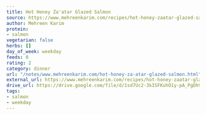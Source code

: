 ```yaml
---
title: Hot Honey Za'atar Glazed Salmon
source: https://www.mehreenkarim.com/recipes/hot-honey-zaatar-glazed-salmon
author: Mehreen Karim
protein:
- salmon
vegetarian: false
herbs: []
day_of_week: weekday
feeds: 0
rating: 2
category: dinner
url: "/notes/www.mehreenkarim.com/hot-honey-za-atar-glazed-salmon.html"
external_url: https://www.mehreenkarim.com/recipes/hot-honey-zaatar-glazed-salmon
drive_url: https://drive.google.com/file/d/1sd7Uc2-3kISFKuhO1y-pA_PgDh9H-O4E/view?usp=drive_link
tags:
- salmon
- weekday
---
```



